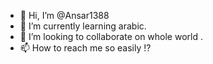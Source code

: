 - 👋 Hi, I’m @Ansar1388
- 🌱 I’m currently learning arabic.
- 💞️ I’m looking to collaborate on whole world .
- 📫 How to reach me so easily !?

<!---
Ansar1388/Ansar1388 is a ✨ special ✨ repository because its `README.md` (this file) appears on your GitHub profile.
You can click the Preview link to take a look at your changes.
--->

